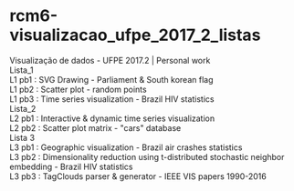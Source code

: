 # rcm6-visualizacao_ufpe_2017_2_listas
Visualização de dados - UFPE 2017.2 | Personal work  
Lista_1  
L1 pb1 : SVG Drawing - Parliament & South korean flag  
L1 pb2 : Scatter plot - random points  
L1 pb3 : Time series visualization - Brazil HIV statistics  
Lista_2    
L2 pb1 : Interactive & dynamic time series visualization  
L2 pb2 : Scatter plot matrix - "cars" database  
Lista 3   
L3 pb1 : Geographic visualization - Brazil air crashes statistics  
L3 pb2 : Dimensionality reduction using t-distributed stochastic neighbor embedding - Brazil HIV statistics  
L3 pb3 : TagClouds parser & generator - IEEE VIS papers 1990-2016  
